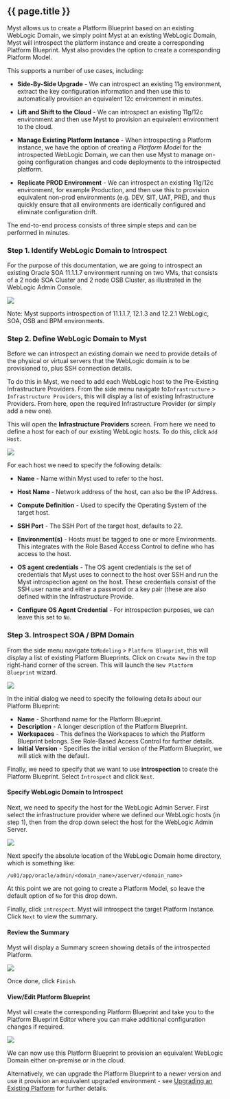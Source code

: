 ## {{ page.title }}

Myst allows us to create a Platform Blueprint based on an existing WebLogic Domain, we simply point Myst at an existing WebLogic Domain, Myst will introspect the platform instance and create a corresponding Platform Blueprint. Myst also provides the option to create a corresponding Platform Model.

This supports a number of use cases, including:

* **Side-By-Side Upgrade** - We can introspect an existing 11g environment, extract the key configuration information and then use this to automatically provision an equivalent 12c environment in minutes.

* **Lift and Shift to the Cloud** - We can introspect an existing 11g/12c environment and then use Myst to provision an equivalent environment to the cloud.

* **Manage Existing Platform Instance** - When introspecting a Platform instance, we have the option of creating a *Platform Model* for the introspected WebLogic Domain, we can then use Myst to manage on-going configuration changes and code deployments to the introspected platform.

* **Replicate PROD Environment** - We can introspect an existing 11g/12c environment, for example Production, and then use this to provision equivalent non-prod environments (e.g. DEV, SIT, UAT, PRE), and thus quickly ensure that all environments are identically configured and eliminate configuration drift.

The end-to-end process consists of three simple steps and can be performed in minutes.

### Step 1. Identify WebLogic Domain to Introspect

For the purpose of this documentation, we are going to introspect an existing Oracle SOA 11.1.1.7 environment running on two VMs, that consists of a 2 node SOA Cluster and 2 node OSB Cluster, as illustrated in the WebLogic Admin Console.

![](img/11gAdminConsole.png)

Note: Myst supports introspection of 11.1.1.7, 12.1.3 and 12.2.1 WebLogic, SOA, OSB and BPM environments.

### Step 2. Define WebLogic Domain to Myst

Before we can introspect an existing domain we need to provide details of the physical or virtual servers that the WebLogic domain is to be provisioned to, plus SSH connection details.

To do this in Myst, we need to add each WebLogic host to the Pre-Existing Infrastructure Providers. From the side menu navigate to`Infrastructure` > `Infrastructure Providers`, this will display a list of existing Infrastructure Providers. From here, open the required Infrastructure Provider (or simply add a new one).

This will open the **Infrastructure Providers** screen. From here we need to define a host for each of our existing WebLogic hosts. To do this, click `Add Host`.

![](img/addHost.png)

For each host we need to specify the following details:

* **Name** - Name within Myst used to refer to the host.
* **Host Name** - Network address of the host, can also be the IP Address.
* **Compute Definition** - Used to specify the Operating System of the target host.
* **SSH Port** - The SSH Port of the target host, defaults to 22.
* **Environment(s)** - Hosts must be tagged to one or more Environments. This integrates with the Role Based Access Control to define who has access to the host.
* **OS agent credentials** - The OS agent credentials is the set of credentials that Myst uses to connect to the host over SSH and run the Myst introspection agent on the host. These credentials consist of the SSH user name and either a password or a key pair (these are also defined within the Infrastructure Provide.

* **Configure OS Agent Credential** - For introspection purposes, we can leave this set to `No`.

### Step 3. Introspect SOA / BPM Domain

From the side menu navigate to`Modeling` > `Platform Blueprint`, this will display a list of existing Platform Blueprints. Click on `Create New` in the top right-hand corner of the screen. This will launch the `New Platform Blueprint` wizard.

![](img/platformBlueprintIntrospectStep1.png)

In the initial dialog we need to specify the following details about our Platform Blueprint:

* **Name** - Shorthand name for the Platform Blueprint.
* **Description** - A longer description of the Platform Blueprint.
* **Workspaces** - This defines the Workspaces to which the Platform Blueprint belongs. See Role-Based Access Control for further details.
* **Initial Version** - Specifies the initial version of the Platform Blueprint, we will stick with the default.

Finally, we need to specify that we want to use **introspection** to create the Platform Blueprint. Select `Introspect` and click `Next`.

#### Specify WebLogic Domain to Introspect

Next, we need to specify the host for the WebLogic Admin Server. First select the infrastructure provider where we defined our WebLogic hosts (in step 1), then from the drop down select the host for the WebLogic Admin Server.

![](img/platformBlueprintIntrospectStep2.png)

Next specify the absolute location of the WebLogic Domain home directory, which is something like:

`/u01/app/oracle/admin/<domain_name>/aserver/<domain_name>`

At this point we are not going to create a Platform Model, so leave the default option of `No` for this drop down.

Finally, click `introspect`. Myst will introspect the target Platform Instance. Click `Next` to view the summary.

#### Review the Summary

Myst will display a Summary screen showing details of the introspected Platform.

![](img/platformBlueprintIntrospectStep3.png)

Once done, click `Finish`.

#### View/Edit Platform Blueprint
Myst will create the corresponding Platform Blueprint and take you to the Platform Blueprint Editor where you can make additional configuration changes if required.

![](img/introspectedPlatformBlueprint.png)

We can now use this Platform Blueprint to provision an equivalent WebLogic Domain either on-premise or in the cloud.

Alternatively, we can upgrade the Platform Blueprint to a newer version and use it provision an equivalent upgraded environment - see [Upgrading an Existing Platform](/platform/upgrade/README.md) for further details.